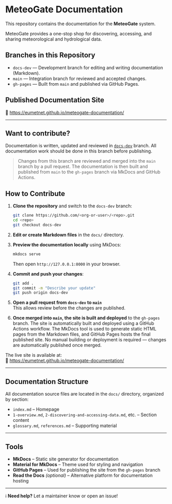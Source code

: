 # MeteoGate Documentation

This repository contains the documentation for the **MeteoGate** system.

MeteoGate provides a one-stop shop for discovering, accessing, and sharing meteorological and hydrological data.

## Branches in this Repository

- `docs-dev` — Development branch for editing and writing documentation (Markdown).
- `main` — Integration branch for reviewed and accepted changes.
- `gh-pages` — Built from `main` and published via GitHub Pages.

## Published Documentation Site

🔗 https://eumetnet.github.io/meteogate-documentation/

---

## Want to contribute?

Documentation is written, updated and reviewed in [`docs-dev`](https://github.com/eumetnet/meteogate-documentation/tree/docs-dev) branch.  All documentation work should be done in this branch before publishing.

> Changes from this branch are reviewed and merged into the `main` branch by a pull request. The documentation is then built and published from `main` to the `gh-pages` branch via MkDocs and GitHub Actions.

## How to Contribute

1. **Clone the repository** and switch to the `docs-dev` branch:
   ```bash
   git clone https://github.com/<org-or-user>/<repo>.git
   cd <repo>
   git checkout docs-dev
   ```

2. **Edit or create Markdown files** in the `docs/` directory.

3. **Preview the documentation locally** using MkDocs:
   ```bash
   mkdocs serve
   ```
   Then open `http://127.0.0.1:8000` in your browser.

4. **Commit and push your changes**:
   ```bash
   git add .
   git commit -m "Describe your update"
   git push origin docs-dev
   ```

5. **Open a pull request from `docs-dev` to `main`**  
   This allows review before the changes are published.

6. **Once merged into `main`, the site is built and deployed** to the `gh-pages` branch.
   The site is automatically built and deployed using a GitHub Actions workflow. 
   The MkDocs tool is used to generate static HTML pages from the Markdown files, and GitHub Pages hosts the final published site.
   No manual building or deployment is required — changes are automatically published once merged.
 
The live site is available at:  
🔗 https://eumetnet.github.io/meteogate-documentation/

---

## Documentation Structure

All documentation source files are located in the `docs/` directory, organized by section:

- `index.md` – Homepage
- `1-overview.md`, `2-discovering-and-accessing-data.md`, etc. – Section content
- `glossary.md`, `references.md` – Supporting material

---

## Tools

- **MkDocs** – Static site generator for documentation
- **Material for MkDocs** – Theme used for styling and navigation
- **GitHub Pages** – Used for publishing the site from the `gh-pages` branch
- **Read the Docs** *(optional)* – Alternative platform for documentation hosting

---

ℹ️ **Need help?** Let a maintainer know or open an issue!
